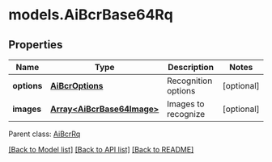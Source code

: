 # models.AiBcrBase64Rq
## Properties
Name | Type | Description | Notes
------------ | ------------- | ------------- | -------------
**options** | [**AiBcrOptions**](AiBcrOptions.md) | Recognition options              | [optional] 
**images** | [**Array&lt;AiBcrBase64Image&gt;**](AiBcrBase64Image.md) | Images to recognize              | [optional] 

 Parent class: [AiBcrRq](AiBcrRq.md)

[[Back to Model list]](README.md#documentation-for-models) [[Back to API list]](README.md#documentation-for-api-endpoints) [[Back to README]](README.md)


